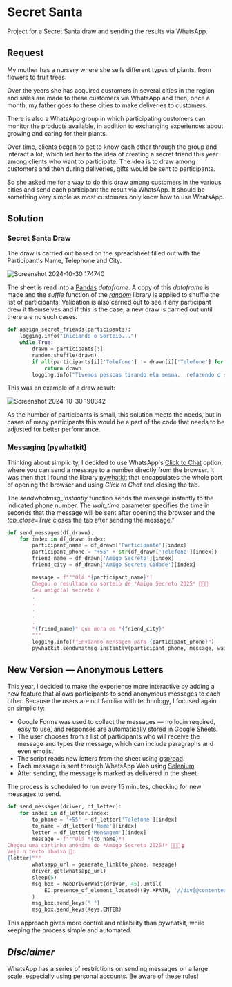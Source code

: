 # Secret Santa

Project for a Secret Santa draw and sending the results via WhatsApp.

## Request

My mother has a nursery where she sells different types of plants, from flowers to fruit trees.

Over the years she has acquired customers in several cities in the region and sales are made to these customers via WhatsApp and then, once a month, my father goes to these cities to make deliveries to customers.

There is also a WhatsApp group in which participating customers can monitor the products available, in addition to exchanging experiences about growing and caring for their plants.

Over time, clients began to get to know each other through the group and interact a lot, which led her to the idea of creating a secret friend this year among clients who want to participate.
The idea is to draw among customers and then during deliveries, gifts would be sent to participants.

So she asked me for a way to do this draw among customers in the various cities and send each participant the result via WhatsApp.
It should be something very simple as most customers only know how to use WhatsApp.

## Solution

### Secret Santa Draw

The draw is carried out based on the spreadsheet filled out with the Participant's Name, Telephone and City.

![Screenshot 2024-10-30 174740](https://github.com/user-attachments/assets/00ee603f-fc46-48d7-b18e-4aa036e0b56a)


The sheet is read into a [Pandas](https://pandas.pydata.org/) _dataframe_. A copy of this _dataframe_ is made and the _suffle_ function of the [_random_](https://docs.python.org/3/library/random.html) library is applied to shuffle the list of participants.
Validation is also carried out to see if any participant drew it themselves and if this is the case, a new draw is carried out until there are no such cases.

``` python
def assign_secret_friends(participants):
    logging.info("Iniciando o Sorteio...")
    while True:
        drawn = participants[:]
        random.shuffle(drawn)
        if all(participants[i]['Telefone'] != drawn[i]['Telefone'] for i in range(len(participants))):
            return drawn
        logging.info("Tivemos pessoas tirando ela mesma.. refazendo o sorteio")
```

This was an example of a draw result:

![Screenshot 2024-10-30 190342](https://github.com/user-attachments/assets/dcd4b311-4aba-4848-bb8b-fcaf00071290)


As the number of participants is small, this solution meets the needs, but in cases of many participants this would be a part of the code that needs to be adjusted for better performance.

### Messaging (pywhatkit)

Thinking about simplicity, I decided to use WhatsApp's [Click to Chat](https://faq.whatsapp.com/5913398998672934/?helpref=uf_share) option, where you can send a message to a number directly from the browser.
It was then that I found the library [pywhatkit](https://pypi.org/project/pywhatkit/) that encapsulates the whole part of opening the browser and using *Click to Chat* and closing the tab.

The _sendwhatmsg_instantly_ function sends the message instantly to the indicated phone number. The _wait_time_ parameter specifies the time in seconds that the message will be sent after opening the browser and the _tab_close=True_ closes the tab after sending the message.”

``` python
def send_messages(df_drawn):
    for index in df_drawn.index:
        participant_name = df_drawn['Participante'][index]
        participant_phone = "+55" + str(df_drawn['Telefone'][index])
        friend_name = df_drawn['Amigo Secreto'][index]
        friend_city = df_drawn['Amigo Secreto Cidade'][index]

        message = f"""Olá *{participant_name}*!
        Chegou o resultado do sorteio de *Amigo Secreto 2025* 💐🌷🌿
        Seu amigo(a) secreto é
        .
        .
        .
        .
        .
        *{friend_name}* que mora em *{friend_city}*
        """
        logging.info(f"Enviando mensagem para {participant_phone}")
        pywhatkit.sendwhatmsg_instantly(participant_phone, message, wait_time=15, tab_close=True)
```

## New Version — Anonymous Letters

This year, I decided to make the experience more interactive by adding a new feature that allows participants to send anonymous messages to each other.
Because the users are not familiar with technology, I focused again on simplicity:
- Google Forms was used to collect the messages — no login required, easy to use, and responses are automatically stored in Google Sheets.
- The user chooses from a list of participants who will receive the message and types the message, which can include paragraphs and even emojis.
- The script reads new letters from the sheet using [gspread](https://pypi.org/project/gspread/).
- Each message is sent through WhatsApp Web using [Selenium](https://www.selenium.dev/).
- After sending, the message is marked as delivered in the sheet.

The process is scheduled to run every 15 minutes, checking for new messages to send.

``` python
def send_messages(driver, df_letter):
    for index in df_letter.index:
        to_phone = '+55' + df_letter['Telefone'][index]
        to_name = df_letter['Nome'][index]
        letter = df_letter['Mensagem'][index]
        message = f"""Olá *{to_name}*!
Chegou uma cartinha anônima do *Amigo Secreto 2025!* 💐🌷🪻🪴
Veja o texto abaixo 💌:
{letter}"""
        whatsapp_url = generate_link(to_phone, message)
        driver.get(whatsapp_url)
        sleep(5)
        msg_box = WebDriverWait(driver, 45).until(
            EC.presence_of_element_located((By.XPATH, '//div[@contenteditable="true"][@data-tab="10"]'))
        )
        msg_box.send_keys(" ")
        msg_box.send_keys(Keys.ENTER)

```

This approach gives more control and reliability than pywhatkit, while keeping the process simple and automated.

<!-- ### Demo

Here is a video demonstrating how the draw is carried out and messages are sent: 

[![Demo](https://img.youtube.com/vi/SRuPT3GjgVg/0.jpg)](https://www.youtube.com/watch?v=SRuPT3GjgVg) -->


## *_Disclaimer_*

WhatsApp has a series of restrictions on sending messages on a large scale, especially using personal accounts. Be aware of these rules!
